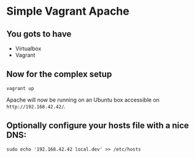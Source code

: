 # Simple Vagrant Apache

## You gots to have
* Virtualbox
* Vagrant

## Now for the complex setup

    vagrant up

Apache will now be running on an Ubuntu box accessible on `http://192.168.42.42/`.

## Optionally configure your hosts file with a nice DNS:

    sudo echo '192.168.42.42 local.dev' >> /etc/hosts

